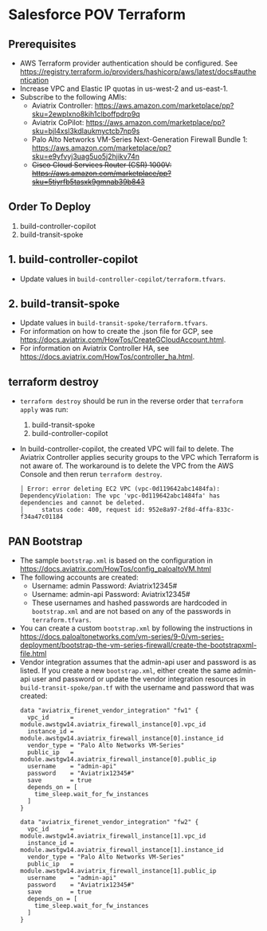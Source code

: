 # Salesforce POV Terraform

## Prerequisites

- AWS Terraform provider authentication should be configured. See https://registry.terraform.io/providers/hashicorp/aws/latest/docs#authentication
- Increase VPC and Elastic IP quotas in us-west-2 and us-east-1.
- Subscribe to the following AMIs:
  - Aviatrix Controller: https://aws.amazon.com/marketplace/pp?sku=2ewplxno8kih1clboffpdrp9q
  - Aviatrix CoPilot: https://aws.amazon.com/marketplace/pp?sku=bjl4xsl3kdlaukmyctcb7np9s
  - Palo Alto Networks VM-Series Next-Generation Firewall Bundle 1: https://aws.amazon.com/marketplace/pp?sku=e9yfvyj3uag5uo5j2hjikv74n
  - ~~Cisco Cloud Services Router (CSR) 1000V: https://aws.amazon.com/marketplace/pp?sku=5tiyrfb5tasxk9gmnab39b843~~

## Order To Deploy

1. build-controller-copilot
2. build-transit-spoke

## 1. build-controller-copilot

- Update values in `build-controller-copilot/terraform.tfvars`.

## 2. build-transit-spoke

- Update values in `build-transit-spoke/terraform.tfvars`.
- For information on how to create the .json file for GCP, see https://docs.aviatrix.com/HowTos/CreateGCloudAccount.html.
- For information on Aviatrix Controller HA, see https://docs.aviatrix.com/HowTos/controller_ha.html.

## terraform destroy

- `terraform destroy` should be run in the reverse order that `terraform apply` was run:

  1. build-transit-spoke
  2. build-controller-copilot

- In build-controller-copilot, the created VPC will fail to delete. The Aviatrix Controller applies security groups to the VPC which Terraform is not aware of. The workaround is to delete the VPC from the AWS Console and then rerun `terraform destroy`.

  ```
  │ Error: error deleting EC2 VPC (vpc-0d119642abc1484fa): DependencyViolation: The vpc 'vpc-0d119642abc1484fa' has dependencies and cannot be deleted.
  │ 	status code: 400, request id: 952e8a97-2f8d-4ffa-833c-f34a47c01184
  ```

## PAN Bootstrap

- The sample `bootstrap.xml` is based on the configuration in https://docs.aviatrix.com/HowTos/config_paloaltoVM.html
- The following accounts are created:
  - Username: admin Password: Aviatrix12345#
  - Username: admin-api Password: Aviatrix12345#
  - These usernames and hashed passwords are hardcoded in `bootstrap.xml` and are not based on any of the passwords in `terraform.tfvars`.
- You can create a custom `bootstrap.xml` by following the instructions in https://docs.paloaltonetworks.com/vm-series/9-0/vm-series-deployment/bootstrap-the-vm-series-firewall/create-the-bootstrapxml-file.html
- Vendor integration assumes that the admin-api user and password is as listed. If you create a new `bootstrap.xml`, either create the same admin-api user and password or update the vendor integration resources in `build-transit-spoke/pan.tf` with the username and password that was created:
  ```
  data "aviatrix_firenet_vendor_integration" "fw1" {
    vpc_id      = module.awstgw14.aviatrix_firewall_instance[0].vpc_id
    instance_id = module.awstgw14.aviatrix_firewall_instance[0].instance_id
    vendor_type = "Palo Alto Networks VM-Series"
    public_ip   = module.awstgw14.aviatrix_firewall_instance[0].public_ip
    username    = "admin-api"
    password    = "Aviatrix12345#"
    save        = true
    depends_on = [
      time_sleep.wait_for_fw_instances
    ]
  }

  data "aviatrix_firenet_vendor_integration" "fw2" {
    vpc_id      = module.awstgw14.aviatrix_firewall_instance[1].vpc_id
    instance_id = module.awstgw14.aviatrix_firewall_instance[1].instance_id
    vendor_type = "Palo Alto Networks VM-Series"
    public_ip   = module.awstgw14.aviatrix_firewall_instance[1].public_ip
    username    = "admin-api"
    password    = "Aviatrix12345#"
    save        = true
    depends_on = [
      time_sleep.wait_for_fw_instances
    ]
  }
  ```
